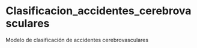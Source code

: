 # Clasificacion_accidentes_cerebrovasculares
Modelo de clasificación de accidentes cerebrovasculares
